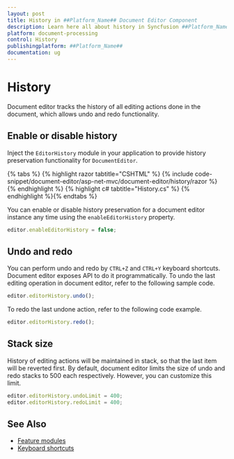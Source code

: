 ```yaml
---
layout: post
title: History in ##Platform_Name## Document Editor Component
description: Learn here all about history in Syncfusion ##Platform_Name## Document Editor component of Syncfusion Essential JS 2 and more.
platform: document-processing
control: History
publishingplatform: ##Platform_Name##
documentation: ug
---
```



# History

Document editor tracks the history of all editing actions done in the document, which allows undo and redo functionality.

## Enable or disable history

Inject the `EditorHistory` module in your application to provide history preservation functionality for `DocumentEditor`.



{% tabs %}
{% highlight razor tabtitle="CSHTML" %}
{% include code-snippet/document-editor/asp-net-mvc/document-editor/history/razor %}
{% endhighlight %}
{% highlight c# tabtitle="History.cs" %}
{% endhighlight %}{% endtabs %}




You can enable or disable history preservation for a document editor instance any time using the `enableEditorHistory` property.

```typescript
editor.enableEditorHistory = false;
```

## Undo and redo

You can perform undo and redo by `CTRL+Z` and `CTRL+Y` keyboard shortcuts. Document editor exposes API to do it programmatically. To undo the last editing operation in document editor, refer to the following sample code.

```typescript
editor.editorHistory.undo();
```

To redo the last undone action, refer to the following code example.

```typescript
editor.editorHistory.redo();
```

## Stack size

History of editing actions will be maintained in stack, so that the last item will be reverted first. By default, document editor limits the size of undo and redo stacks to 500 each respectively. However, you can customize this limit.

```typescript
editor.editorHistory.undoLimit = 400;
editor.editorHistory.redoLimit = 400;
```

## See Also

* [Feature modules](./feature-module)
* [Keyboard shortcuts](./keyboard-shortcut)
